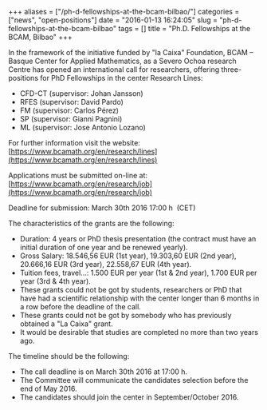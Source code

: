 +++
aliases = ["/ph-d-fellowships-at-the-bcam-bilbao/"]
categories = ["news", "open-positions"]
date = "2016-01-13 16:24:05"
slug = "ph-d-fellowships-at-the-bcam-bilbao"
tags = []
title = "Ph.D. Fellowships at the BCAM, Bilbao"
+++

In the framework of the initiative funded by "la Caixa" Foundation, BCAM
– Basque Center for Applied Mathematics, as a Severo Ochoa research
Centre has opened an international call for researchers, offering
three-positions for PhD Fellowships in the center Research Lines:

-   CFD-CT (supervisor: Johan Jansson)
-   RFES (supervisor: David Pardo)
-   FM (supervisor: Carlos Pérez)
-   SP (supervisor: Gianni Pagnini)
-   ML (supervisor: Jose Antonio Lozano)

For further information visit the website:
[https://www.bcamath.org/en/research/lines](https://www.bcamath.org/en/research/lines)

Applications must be submitted on-line at:
[https://www.bcamath.org/en/research/job](https://www.bcamath.org/en/research/job)

Deadline for submission: March 30th 2016
17:00 h  (CET)

The characteristics of the grants are the following:

-   Duration: 4 years or PhD thesis presentation (the contract must have
    an initial duration of one year and be renewed yearly).
-   Gross Salary: 18.546,56 EUR (1st year), 19.303,60 EUR (2nd year),
    20.666,16 EUR (3rd year), 22.558,67 EUR (4th year).
-   Tuition fees, travel...: 1.500 EUR per year (1st & 2nd year), 1.700
    EUR per year (3rd & 4th year).
-   These grants could not be got by students, researchers or PhD that
    have had a scientific relationship with the center longer than 6
    months in a row before the deadline of the call.
-   These grants could not be got by somebody who has previously
    obtained a "La Caixa" grant.
-   It would be desirable that studies are completed no more than two
    years ago.

The timeline should be the following:

-   The call deadline is on March 30th 2016 at
    17:00 h.
-   The Committee will communicate the candidates selection before the
    end of May 2016.
-   The candidates should join the center in September/October 2016.
